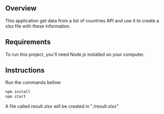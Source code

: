 ## Overview

This application get data from a list of countries API and use it to create a xlsx file with these information.

## Requirements

To run this project, you'll need Node.js installed on your computer.

## Instructions

Run the commands bellow

```bash
npm install
npm start
```

A file called result.xlsx will be created in "./result.xlsx"
